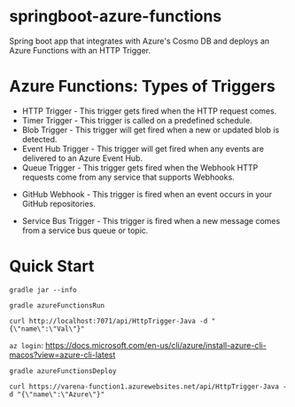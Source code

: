 # springboot-azure-functions
Spring boot app that integrates with Azure's Cosmo DB and deploys an Azure Functions with an HTTP Trigger.

# Azure Functions: Types of Triggers
* HTTP Trigger - This trigger gets fired when the HTTP request comes.
* Timer Trigger - This trigger is called on a predefined schedule.
* Blob Trigger - This trigger will get fired when a new or updated blob is detected.
* Event Hub Trigger - This trigger will get fired when any events are delivered to an Azure Event Hub.
* Queue Trigger - This trigger gets fired when the Webhook HTTP requests come from any service that supports Webhooks.
+ GitHub Webhook - This trigger is fired when an event occurs in your GitHub repositories.
* Service Bus Trigger - This trigger is fired when a new message comes from a service bus queue or topic.

# Quick Start

```gradle jar --info```

```gradle azureFunctionsRun```

```curl http://localhost:7071/api/HttpTrigger-Java -d "{\"name\":\"Val\"}"```

```az login```: https://docs.microsoft.com/en-us/cli/azure/install-azure-cli-macos?view=azure-cli-latest

```gradle azureFunctionsDeploy```

```curl https://varena-function1.azurewebsites.net/api/HttpTrigger-Java -d "{\"name\":\"Azure\"}"```


